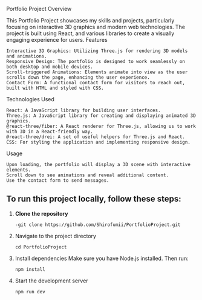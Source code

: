 Portfolio Project
Overview

This Portfolio Project showcases my skills and projects, particularly focusing on interactive 3D graphics and modern web technologies. The project is built using React, and various libraries to create a visually engaging experience for users.
Features

    Interactive 3D Graphics: Utilizing Three.js for rendering 3D models and animations.
    Responsive Design: The portfolio is designed to work seamlessly on both desktop and mobile devices.
    Scroll-triggered Animations: Elements animate into view as the user scrolls down the page, enhancing the user experience.
    Contact Form: A functional contact form for visitors to reach out, built with HTML and styled with CSS.

Technologies Used

    React: A JavaScript library for building user interfaces.
    Three.js: A JavaScript library for creating and displaying animated 3D graphics.
    @react-three/fiber: A React renderer for Three.js, allowing us to work with 3D in a React-friendly way.
    @react-three/drei: A set of useful helpers for Three.js and React.
    CSS: For styling the application and implementing responsive design.
Usage

    Upon loading, the portfolio will display a 3D scene with interactive elements.
    Scroll down to see animations and reveal additional content.
    Use the contact form to send messages.
## To run this project locally, follow these steps:

1. **Clone the repository**
   ```
   -git clone https://github.com/Shirofumii/PortfolioProject.git
   ```
2. Navigate to the project directory
   ```
   cd PortfolioProject
   ```
4. Install dependencies Make sure you have Node.js installed. Then run:
   ```
   npm install
   ```
6. Start the development server
   ```
   npm run dev
   ```
